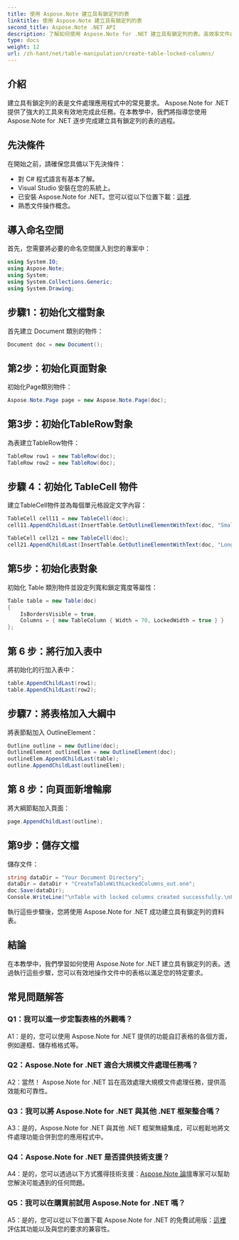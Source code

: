 ```yaml
---
title: 使用 Aspose.Note 建立具有鎖定列的表
linktitle: 使用 Aspose.Note 建立具有鎖定列的表
second_title: Aspose.Note .NET API
description: 了解如何使用 Aspose.Note for .NET 建立具有鎖定列的表。高效率文件處理任務的逐步指南。
type: docs
weight: 12
url: /zh-hant/net/table-manipulation/create-table-locked-columns/
---
```

## 介紹

建立具有鎖定列的表是文件處理應用程式中的常見要求。 Aspose.Note for .NET 提供了強大的工具來有效地完成此任務。在本教學中，我們將指導您使用 Aspose.Note for .NET 逐步完成建立具有鎖定列的表的過程。

## 先決條件

在開始之前，請確保您具備以下先決條件：

- 對 C# 程式語言有基本了解。
- Visual Studio 安裝在您的系統上。
- 已安裝 Aspose.Note for .NET。您可以從以下位置下載：[這裡](https://releases.aspose.com/note/net/).
- 熟悉文件操作概念。

## 導入命名空間

首先，您需要將必要的命名空間匯入到您的專案中：

```csharp
using System.IO;
using Aspose.Note;
using System;
using System.Collections.Generic;
using System.Drawing;
```

## 步驟1：初始化文檔對象

首先建立 Document 類別的物件：

```csharp
Document doc = new Document();
```

## 第2步：初始化頁面對象

初始化Page類別物件：

```csharp
Aspose.Note.Page page = new Aspose.Note.Page(doc);
```

## 第3步：初始化TableRow對象

為表建立TableRow物件：

```csharp
TableRow row1 = new TableRow(doc);
TableRow row2 = new TableRow(doc);
```

## 步驟 4：初始化 TableCell 物件

建立TableCell物件並為每個單元格設定文字內容：

```csharp
TableCell cell11 = new TableCell(doc);
cell11.AppendChildLast(InsertTable.GetOutlineElementWithText(doc, "Small text"));

TableCell cell21 = new TableCell(doc);
cell21.AppendChildLast(InsertTable.GetOutlineElementWithText(doc, "Long text with several words and spaces."));
```

## 第5步：初始化表對象

初始化 Table 類別物件並設定列寬和鎖定寬度等屬性：

```csharp
Table table = new Table(doc)
{
    IsBordersVisible = true,
    Columns = { new TableColumn { Width = 70, LockedWidth = true } }
};
```

## 第 6 步：將行加入表中

將初始化的行加入表中：

```csharp
table.AppendChildLast(row1);
table.AppendChildLast(row2);
```

## 步驟7：將表格加入大綱中

將表節點加入 OutlineElement：

```csharp
Outline outline = new Outline(doc);
OutlineElement outlineElem = new OutlineElement(doc);
outlineElem.AppendChildLast(table);
outline.AppendChildLast(outlineElem);
```

## 第 8 步：向頁面新增輪廓

將大綱節點加入頁面：

```csharp
page.AppendChildLast(outline);
```

## 第9步：儲存文檔

儲存文件：

```csharp
string dataDir = "Your Document Directory";
dataDir = dataDir + "CreateTableWithLockedColumns_out.one";
doc.Save(dataDir);
Console.WriteLine("\nTable with locked columns created successfully.\nFile saved at " + dataDir);
```

執行這些步驟後，您將使用 Aspose.Note for .NET 成功建立具有鎖定列的資料表。

## 結論

在本教學中，我們學習如何使用 Aspose.Note for .NET 建立具有鎖定列的表。透過執行這些步驟，您可以有效地操作文件中的表格以滿足您的特定要求。

## 常見問題解答

### Q1：我可以進一步定製表格的外觀嗎？

A1：是的，您可以使用 Aspose.Note for .NET 提供的功能自訂表格的各個方面，例如邊框、儲存格格式等。

### Q2：Aspose.Note for .NET 適合大規模文件處理任務嗎？

A2：當然！ Aspose.Note for .NET 旨在高效處理大規模文件處理任務，提供高效能和可靠性。

### Q3：我可以將 Aspose.Note for .NET 與其他 .NET 框架整合嗎？

A3：是的，Aspose.Note for .NET 與其他 .NET 框架無縫集成，可以輕鬆地將文件處理功能合併到您的應用程式中。

### Q4：Aspose.Note for .NET 是否提供技術支援？

A4：是的，您可以透過以下方式獲得技術支援：[Aspose.Note 論壇](https://forum.aspose.com/c/note/28)專家可以幫助您解決可能遇到的任何問題。

### Q5：我可以在購買前試用 Aspose.Note for .NET 嗎？

 A5：是的，您可以從以下位置下載 Aspose.Note for .NET 的免費試用版：[這裡](https://releases.aspose.com/)評估其功能以及與您的要求的兼容性。